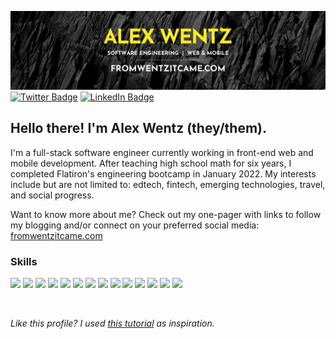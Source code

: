 [![Alex's Banner](./assets/updatedbanner.png)](https://www.fromwentzitcame.com)
[![Twitter Badge](https://img.shields.io/badge/Twitter-Profile-informational?style=plastic&logo=twitter&logoColor=white&color=1CA2F1)](https://twitter.com/alex_wentz)
[![LinkedIn Badge](https://img.shields.io/badge/LinkedIn-Profile-informational?style=plastic&logo=linkedin&logoColor=white&color=0D76A8)](https://www.linkedin.com/in/alexwentz/)

## Hello there! I'm Alex Wentz (they/them).

I'm a full-stack software engineer currently working in front-end web and mobile development. After teaching high school math for six years, I completed Flatiron's engineering bootcamp in January 2022. My interests include but are not limited to: edtech, fintech, emerging technologies, travel, and social progress.

Want to know more about me? Check out my one-pager with links to follow my blogging and/or connect on your preferred social media: [fromwentzitcame.com](https://www.fromwentzitcame.com)

<!-- ### Blog Post Spotlights

[Conditional Rendering in React: A Quick Introduction](https://dev.to/fromwentzitcame/conditional-rendering-in-react-a-quick-introduction-38i3)

[Working with Tables in React: Render and Edit Fetched Data](https://dev.to/fromwentzitcame/working-with-tables-in-react-how-to-render-and-edit-fetched-data-5fl5)

[Your Go-To Rails Command Line Cheat Sheet!](https://dev.to/fromwentzitcame/your-go-to-rails-command-line-cheat-sheet-1ok7) -->

<!-- ### Pinned Repositories

[![Readme Card](https://github-readme-stats.vercel.app/api/pin/?username=fromwentzitcame&repo=phase5-final-project-buy-nothing&theme=dark)](https://github.com/fromwentzitcame/phase5-final-project-buy-nothing)
[![Readme Card](https://github-readme-stats.vercel.app/api/pin/?username=fromwentzitcame&repo=mountalgo&theme=dark)](https://github.com/fromwentzitcame/mountalgo)
[![Readme Card](https://github-readme-stats.vercel.app/api/pin/?username=fromwentzitcame&repo=phase-2-partner-project&theme=dark)](https://github.com/fromwentzitcame/phase-2-partner-project)
[![Readme Card](https://github-readme-stats.vercel.app/api/pin/?username=fromwentzitcame&repo=phase-3-group-project-devenir&theme=dark)](https://github.com/fromwentzitcame/phase-3-group-project-devenir)
[![Readme Card](https://github-readme-stats.vercel.app/api/pin/?username=fromwentzitcame&repo=phase-3-sinatra-react-project&theme=dark)](https://github.com/fromwentzitcame/phase-3-sinatra-react-project)
[![Readme Card](https://github-readme-stats.vercel.app/api/pin/?username=fromwentzitcame&repo=fromwentzitcame&theme=dark)](https://github.com/fromwentzitcame/fromwentzitcame) -->

<!-- ### GitHub Stats

<a href="https://github.com/fromwentzitcame">
  <img align="center" style="margin:0.5rem" src="https://github-readme-stats.vercel.app/api/top-langs/?username=fromwentzitcame&theme=dark" />
</a>

<a href="https://github.com/fromwentzitcame">
  <img align="center" style="margin:0.5rem" src="https://github-readme-stats.vercel.app/api?username=fromwentzitcame&show_icons=true&line_height=27&count_private=true&theme=dark" alt="Alex's GitHub Stats" />
</a>
 -->

### Skills

![](https://img.shields.io/badge/Code-JavaScript-informational?style=flat&logo=JavaScript&logoColor=white&color=blue)
![](https://img.shields.io/badge/Code-React-informational?style=flat&logo=React&logoColor=white&color=blue)
![](https://img.shields.io/badge/Code-React_Native-informational?style=flat&logo=React&logoColor=white&color=blue)
![](https://img.shields.io/badge/Code-Redux-informational?style=flat&logo=Redux&logoColor=white&color=blue)
![](https://img.shields.io/badge/Code-Ruby-informational?style=flat&logo=Ruby&logoColor=white&color=blue)
![](https://img.shields.io/badge/Code-Ruby_on_Rails-informational?style=flat&logo=RubyonRails&logoColor=white&color=blue)
![](https://img.shields.io/badge/Code-Python-informational?style=flat&logo=Python&logoColor=white&color=blue)
![](https://img.shields.io/badge/Code-HTML-informational?style=flat&logo=html5&logoColor=white&color=blue)
![](https://img.shields.io/badge/Style-CSS-informational?style=flat&logo=css3&logoColor=white&color=blue)
![](https://img.shields.io/badge/Style-Bootstrap-informational?style=flat&logo=bootstrap&logoColor=white&color=blue)
![](https://img.shields.io/badge/Tools-VSCode-informational?style=flat&logo=VisualStudio&logoColor=white&color=blue)
![](https://img.shields.io/badge/Tools-NPM-informational?style=flat&logo=npm&logoColor=white&color=blue)
![](https://img.shields.io/badge/Tools-GitHub-informational?style=flat&logo=GitHub&logoColor=white&color=blue)
![](https://img.shields.io/badge/Tools-Postman-informational?style=flat&logo=Postman&logoColor=white&color=blue)

<br>

*Like this profile? I used [this tutorial](https://daily.dev/blog/creating-a-killer-github-profile-readme-part-1) as inspiration.*
